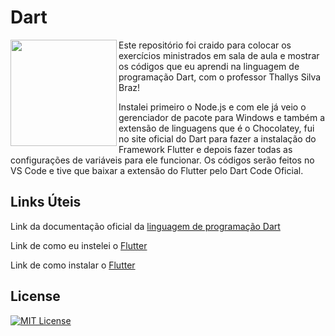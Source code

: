 # Dart

<img src="https://cdn.jsdelivr.net/gh/devicons/devicon@latest/icons/dart/dart-original.svg" align="left" width="170"/>

Este repositório foi craido para colocar os exercícios ministrados em sala de aula e mostrar os códigos que eu aprendi na linguagem de programação Dart, com o professor Thallys Silva Braz!

Instalei primeiro o Node.js e com ele já veio o gerenciador de pacote para Windows e também a extensão de linguagens que é o Chocolatey, fui no site oficial do Dart para fazer a instalação do Framework Flutter e depois fazer todas as configurações de variáveis para ele funcionar. Os códigos serão feitos no VS Code e tive que baixar a extensão do Flutter pelo Dart Code Oficial.

## Links Úteis

Link da documentação oficial da <a href= "https://dart.dev/guides">linguagem de programação Dart</a>

Link de como eu instelei o <a href= "https://docs.flutter.dev/get-started/install/windows/desktop">Flutter</a>

Link de como instalar o <a href= "https://youtu.be/dpppZ9ySJSY?si=6d7poCZ0Yz19iUwK"> Flutter</a>

## License

[![MIT License](https://img.shields.io/badge/License-MIT-%231C003F.svg)](./LICENSE)
